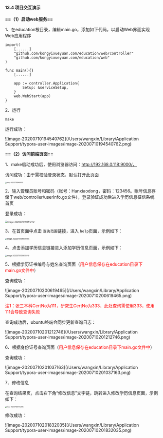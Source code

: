 #### 13.4 项目交互演示

**==（1）启动web服务==**

1、在education根目录，编辑main.go，添加如下代码，以启动Web界面实现Web应用程序

```
import(
    [......]
    "github.com/kongyixueyuan.com/education/web/controller"
    "github.com/kongyixueyuan.com/education/web"
)

func main(){}
    [......]

    app := controller.Application{
        Setup: &serviceSetup,
    }
    web.WebStart(app)
}
```

2、运行

```
make
```

运行成功：

![image-20200710194540762](/Users/wangxin/Library/Application Support/typora-user-images/image-20200710194540762.png)



**==（2）访问前端页面==**

1、make启动成功后，使用浏览器访问：http://192.168.0.118:9000/，

访问成功：由于需校验登录状态，默认打开此页面

<img src="/Users/wangxin/Library/Application Support/typora-user-images/image-20200710194801615.png" alt="image-20200710194801615" style="zoom:30%;" />

2、输入管理员账号和密码（账号：Hanxiaodong，密码：123456。账号信息存储于web/controller/userInfo.go文件），登录验证成功后进入学历信息征信系统首页

登录成功：

<img src="/Users/wangxin/Library/Application Support/typora-user-images/image-20200710195512112.png" alt="image-20200710195512112" style="zoom:50%;" />

3、在首页面中点击 `查询范围`链接，进入 `help`页面，示例如下：

<img src="/Users/wangxin/Library/Application Support/typora-user-images/image-20200710195609315.png" alt="image-20200710195609315" style="zoom:40%;" />

4、点击添加学历信息链接进入添加学历信息页面，示例如下：

<img src="/Users/wangxin/Library/Application Support/typora-user-images/image-20200710195655919.png" alt="image-20200710195655919" style="zoom:40%;" />

5、根据学历证书编号与姓名查询页面（<font color=red>用户信息保存在education目录下main.go文件中</font>）

查询成功：

![image-20200710200619465](/Users/wangxin/Library/Application Support/typora-user-images/image-20200710200619465.png)

<font color=red>注1：张三本科CertNo为111，研究生CertNo为333，此处查询需使用333，使用111会导致查询失败</font>

查询成功后，ubuntu终端会同步更新查询日志：

![image-20200710201212746](/Users/wangxin/Library/Application Support/typora-user-images/image-20200710201212746.png)



6、根据身份证号查询页面（<font color=red>用户信息保存在education目录下main.go文件中</font>）

查询成功：

![image-20200710201037163](/Users/wangxin/Library/Application Support/typora-user-images/image-20200710201037163.png)

7、修改信息

在查询结果页，点击右下角“修改信息”文字链，跳转进入修改学历信息页面，示例如下：

<img src="/Users/wangxin/Library/Application Support/typora-user-images/image-20200710201422605.png" alt="image-20200710201422605" style="zoom:30%;" />

修改成功：

![image-20200710201832035](/Users/wangxin/Library/Application Support/typora-user-images/image-20200710201832035.png)











